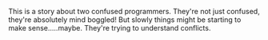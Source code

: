 This is a story about two confused programmers.
They're not just confused, they're absolutely mind boggled!
But slowly things might be starting to make sense.....maybe.
They're trying to understand conflicts.
